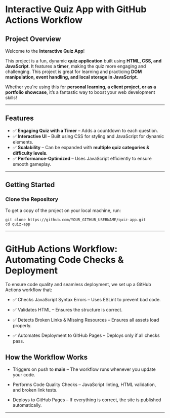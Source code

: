 # **Interactive Quiz App with GitHub Actions Workflow**

## **Project Overview**

Welcome to the **Interactive Quiz App**!

This project is a fun, dynamic **quiz application** built using **HTML, CSS, and JavaScript**. It features a **timer**, making the quiz more engaging and challenging. This project is great for learning and practicing **DOM manipulation, event handling, and local storage in JavaScript**.

Whether you're using this for **personal learning, a client project, or as a portfolio showcase**, it’s a fantastic way to boost your web development skills!

---

## **Features**

- ✅ **Engaging Quiz with a Timer** – Adds a countdown to each question.
- ✅ **Interactive UI** – Built using CSS for styling and JavaScript for dynamic elements.
- ✅ **Scalability** – Can be expanded with **multiple quiz categories & difficulty levels**.
- ✅ **Performance-Optimized** – Uses JavaScript efficiently to ensure smooth gameplay.

---

## **Getting Started**

### **Clone the Repository**

To get a copy of the project on your local machine, run:

```
git clone https://github.com/YOUR_GITHUB_USERNAME/quiz-app.git
cd quiz-app
```

---

# GitHub Actions Workflow: Automating Code Checks & Deployment

To ensure code quality and seamless deployment, we set up a GitHub Actions workflow that:

- ✅ Checks JavaScript Syntax Errors – Uses ESLint to prevent bad code.

- ✅ Validates HTML – Ensures the structure is correct.

- ✅ Detects Broken Links & Missing Resources – Ensures all assets load properly.

- ✅ Automates Deployment to GitHub Pages – Deploys only if all checks pass.

## How the Workflow Works

- Triggers on push to **main** – The workflow runs whenever you update your code.

- Performs Code Quality Checks – JavaScript linting, HTML validation, and broken link tests.

- Deploys to GitHub Pages – If everything is correct, the site is published automatically.

---

